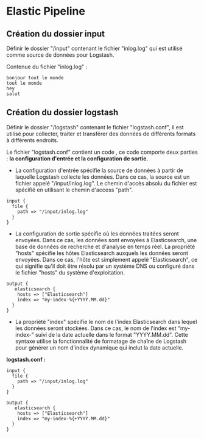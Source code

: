 # Elastic Pipeline

## Création du dossier input

Définir le dossier "/input" contenant le fichier "inlog.log" qui est utilisé comme source de données pour Logstash.

Contenue du fichier "inlog.log" : 
```
bonjour tout le monde
tout le monde
hey
salut
```

## Création du dossier logstash

Définir le dossier "/logstash" contenant le fichier "logstash.conf", il est utilisé pour collecter, traiter et transférer des données de différents formats à différents endroits.

Le fichier "logstash.conf" contient un code , ce code comporte deux parties : **la configuration d'entrée et la configuration de sortie.**

* La configuration d'entrée spécifie la source de données à partir de laquelle Logstash collecte les données. Dans ce cas, la source est un fichier appelé "/input/inlog.log". Le chemin d'accès absolu du fichier est spécifié en utilisant le chemin d'access "path".

```
input {
  file {
    path => "/input/inlog.log"
  }
}
```

* La configuration de sortie spécifie où les données traitées seront envoyées. Dans ce cas, les données sont envoyées à Elasticsearch, une base de données de recherche et d'analyse en temps réel. La propriété "hosts" spécifie les hôtes Elasticsearch auxquels les données seront envoyées. Dans ce cas, l'hôte est simplement appelé "Elasticsearch", ce qui signifie qu'il doit être résolu par un système DNS ou configuré dans le fichier "hosts" du système d'exploitation.

```
output {
   elasticsearch {
    hosts => ["Elasticsearch"]
    index => "my-index-%{+YYYY.MM.dd}"
  }
}
```

* La propriété "index" spécifie le nom de l'index Elasticsearch dans lequel les données seront stockées. Dans ce cas, le nom de l'index est "my-index-" suivi de la date actuelle dans le format "YYYY.MM.dd". Cette syntaxe utilise la fonctionnalité de formatage de chaîne de Logstash pour générer un nom d'index dynamique qui inclut la date actuelle.

**logstash.conf :**

```
input {
  file {
    path => "/input/inlog.log"
  }
}

output {
   elasticsearch {
    hosts => ["Elasticsearch"]
    index => "my-index-%{+YYYY.MM.dd}"
  }
}
```
